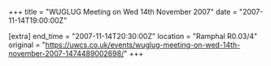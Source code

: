 +++
title = "WUGLUG Meeting on Wed 14th November 2007"
date = "2007-11-14T19:00:00Z"

[extra]
end_time = "2007-11-14T20:30:00Z"
location = "Ramphal R0.03/4"
original = "https://uwcs.co.uk/events/wuglug-meeting-on-wed-14th-november-2007-1474489002698/"
+++



